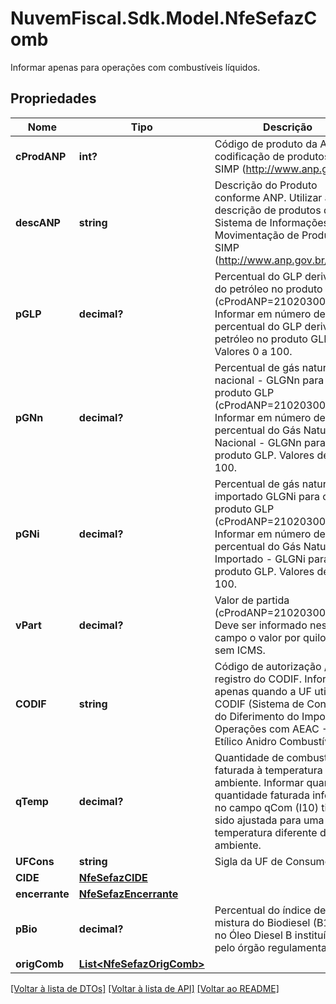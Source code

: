 # NuvemFiscal.Sdk.Model.NfeSefazComb
Informar apenas para operações com combustíveis líquidos.

## Propriedades

Nome | Tipo | Descrição | Comentários
------------ | ------------- | ------------- | -------------
**cProdANP** | **int?** | Código de produto da ANP. codificação de produtos do SIMP (http://www.anp.gov.br). | 
**descANP** | **string** | Descrição do Produto conforme ANP. Utilizar a descrição de produtos do Sistema de Informações de Movimentação de Produtos - SIMP (http://www.anp.gov.br/simp/). | 
**pGLP** | **decimal?** | Percentual do GLP derivado do petróleo no produto GLP (cProdANP&#x3D;210203001). Informar em número decimal o percentual do GLP derivado de petróleo no produto GLP. Valores 0 a 100. | [optional] 
**pGNn** | **decimal?** | Percentual de gás natural nacional - GLGNn para o produto GLP (cProdANP&#x3D;210203001). Informar em número decimal o percentual do Gás Natural Nacional - GLGNn para o produto GLP. Valores de 0 a 100. | [optional] 
**pGNi** | **decimal?** | Percentual de gás natural importado GLGNi para o produto GLP (cProdANP&#x3D;210203001). Informar em número deciaml o percentual do Gás Natural Importado - GLGNi para o produto GLP. Valores de 0 a 100. | [optional] 
**vPart** | **decimal?** | Valor de partida (cProdANP&#x3D;210203001). Deve ser informado neste campo o valor por quilograma sem ICMS. | [optional] 
**CODIF** | **string** | Código de autorização / registro do CODIF. Informar apenas quando a UF utilizar o CODIF (Sistema de Controle do    Diferimento do Imposto nas Operações com AEAC - Álcool Etílico Anidro Combustível). | [optional] 
**qTemp** | **decimal?** | Quantidade de combustível  faturada à temperatura ambiente.  Informar quando a quantidade  faturada informada no campo  qCom (I10) tiver sido ajustada para  uma temperatura diferente da  ambiente. | [optional] 
**UFCons** | **string** | Sigla da UF de Consumo. | 
**CIDE** | [**NfeSefazCIDE**](NfeSefazCIDE.md) |  | [optional] 
**encerrante** | [**NfeSefazEncerrante**](NfeSefazEncerrante.md) |  | [optional] 
**pBio** | **decimal?** | Percentual do índice de mistura do Biodiesel (B100) no Óleo Diesel B instituído pelo órgão regulamentador. | [optional] 
**origComb** | [**List&lt;NfeSefazOrigComb&gt;**](NfeSefazOrigComb.md) |  | [optional] 

[[Voltar à lista de DTOs]](../README.md#documentation-for-models) [[Voltar à lista de API]](../README.md#documentation-for-api-endpoints) [[Voltar ao README]](../README.md)


